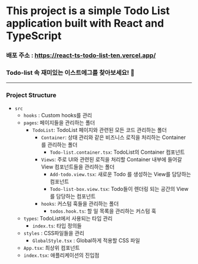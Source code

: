 # This project is a simple Todo List application built with React and TypeScript

### 배포 주소 : https://react-ts-todo-list-ten.vercel.app/

### Todo-list 속 재미있는 이스트에그를 찾아보세요! 🤪

---

### Project Structure

- `src`
  - `hooks` : Custom hooks를 관리
  - `pages`: 페이지들을 관리하는 폴더
    - `TodoList`: TodoList 페이지와 관련된 모든 코드 관리하는 폴더
      - `Container`: 상태 관리와 같은 비즈니스 로직을 처리하는 Container 를 관리하는 폴더
        - `Todo-list.container.tsx`: TodoList의 Container 컴포넌트
      - `Views`: 주로 UI와 관련된 로직을 처리할 Container 내부에 들어갈 View 컴포넌트들을 관리하는 폴더
        - `Add-todo.view.tsx`: 새로운 Todo 를 생성하는 View를 담당하는 컴포넌트
        - `Todo-list-box.view.tsx`: Todo들이 렌더링 되는 공간의 View를 담당하는 컴포넌트
      - `hooks`: 커스텀 훅들을 관리하는 폴더
        - `todos.hook.ts`: 할 일 목록을 관리하는 커스텀 훅
  - `types`: TodoList에서 사용되는 타입 관리
    - `index.ts`: 타입 정의들
  - `styles` : CSS파일들을 관리
    - `GlobalStyle.tsx` : Global하게 적용할 CSS 파일
  - `App.tsx`: 최상위 컴포넌트
  - `index.tsx`: 애플리케이션의 진입점
